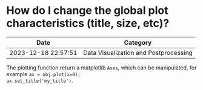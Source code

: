 # How do I change the global plot characteristics (title, size, etc)?

| Date       | Category    |
|------------|-------------|
| 2023-12-18 22:57:51 | Data Visualization and Postprocessing |


The plotting function return a matplotlib <code>Axes</code>, which can be manipulated, for example <code>ax = obj.plot(x=0);  ax.set_title('my_title')</code>.